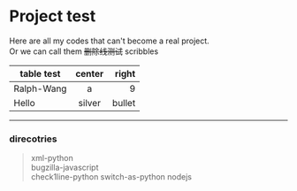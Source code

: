 # Project test    

Here are all my codes that can't become a real project.    
Or we can call them ~~删除线测试~~ scribbles



| table test | center | right |
|------------|:------:|------:|
|Ralph-Wang  |a       |      9|
|Hello       |silver  |bullet |
----
### direcotries    

> xml-python    
> bugzilla-javascript    
> check1line-python
> switch-as-python
> nodejs



